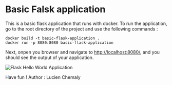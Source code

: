 # Basic Falsk application

This is a basic flask application that runs with docker. To run the application, go to the root directory of the project and use the following commands :

```
docker build -t basic-flask-application .
docker run -p 8080:8080 basic-flask-application
```

Next, onpen you browser and navigate to [http://localhost:8080/](http://localhost:8080/), and you should see the output of your application. 

![Flask Hello World Application](https://i.imgur.com/LJFRJU8.png)

Have fun !
Author : Lucien Chemaly